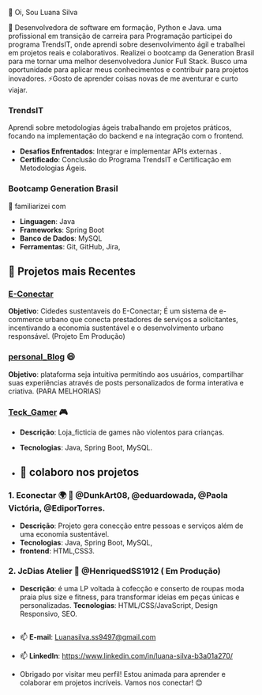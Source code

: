  👋 Oi, Sou  Luana Silva
  
 👀  Desenvolvedora de software em formação, Python e Java. uma profissional em transição de carreira para Programação
 participei do programa TrendsIT, onde aprendi sobre desenvolvimento ágil e trabalhei em projetos reais e colaborativos.
 Realizei o bootcamp da Generation Brasil para me tornar uma melhor desenvolvedora Junior Full Stack.
 Busco uma oportunidade para aplicar meus conhecimentos e contribuir para projetos inovadores. 
 ⚡Gosto de aprender coisas novas de me aventurar e curto viajar.
 

 ### **TrendsIT**
  Aprendi sobre metodologias ágeis trabalhando em projetos práticos, focando na implementação do backend e
   na integração com o frontend.
-  **Desafios Enfrentados**: Integrar e implementar APIs externas .
-  **Certificado**: Conclusão do Programa TrendsIT e  Certificação em Metodologias Ágeis.

 ### **Bootcamp Generation Brasil**
  🌱 familiarizei com
-  **Linguagen**: Java
- **Frameworks**: Spring Boot
- **Banco de Dados**: MySQL
- **Ferramentas**: Git, GitHub, Jira,
 ## 🌱 Projetos  mais Recentes
 
 ### [E-Conectar](https://github.com/EconectarGen]) 
 **Objetivo**: Cidedes sustentaveis do E-Conectar; É um sistema de e-commerce urbano que conecta
 prestadores de serviços a solicitantes, incentivando a economia sustentável e o desenvolvimento
 urbano responsável. (Projeto Em Produção)

 ###  [personal_Blog](https://github.com/Lu-nas/Personal_Blog) 😄
 **Objetivo**: plataforma seja intuitiva permitindo aos usuários, compartilhar
 suas experiências através de posts personalizados de forma interativa e criativa. (PARA MELHORIAS)

 ###  [Teck_Gamer](https://github.com/Lu-nas/ProjetoLoja_teckGamer) 🎮
- **Descrição**: Loja_ficticia de games não violentos para crianças.
- **Tecnologias**: Java, Spring Boot, MySQL.
  
- ## 💞️ colaboro nos projetos 
 ### 1. Econectar 🌍 🤝 @DunkArt08, @eduardowada, @Paola Victória, @EdiporTorres.
- **Descrição**: Projeto gera conecção entre pessoas e serviços além de uma economia sustentável.
- **Tecnologias**: Java, Spring Boot, MySQL,
- **frontend**: HTML,CSS3.

 ### 2. JcDias Atelier 🤝 @HenriquedSS1912 ( Em Produção)
- **Descrição**:  é uma LP voltada à cofecção e conserto de roupas moda praia plus size e fitness,
 para transformar ideias em peças únicas e personalizadas.
 **Tecnologias**: HTML/CSS/JavaScript,
 Design Responsivo, SEO.
##
- 📫  **E-mail**: Luanasilva.ss9497@gmail.com
- 📫  **LinkedIn**: https://www.linkedin.com/in/luana-silva-b3a01a270/

- Obrigado por visitar meu perfil! Estou animada para aprender e colaborar em projetos incríveis. Vamos nos conectar! 😊
  

<!---
Lu-nas/Lu-nas is a ✨ special ✨ repository because its `README.md` (this file) appears on your GitHub profile.
You can click the Preview link to take a look at your changes.
--->
